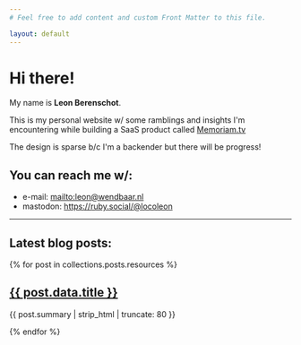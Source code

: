 ```yaml
---
# Feel free to add content and custom Front Matter to this file.

layout: default
---
```


# Hi there!

My name is **Leon Berenschot**.

This is my personal website w/ some ramblings and insights I'm encountering while building a SaaS product called [Memoriam.tv](https://www.memoriam.tv)

The design is sparse b/c I'm a backender but there will be progress!

## You can reach me w/:

- e-mail: <mailto:leon@wendbaar.nl>
- mastodon: <https://ruby.social/@locoleon>

---

## Latest blog posts:

{% for post in collections.posts.resources %}
<article>
  <sl-badge variant="success" pill style="float: right;">
    <sl-relative-time date="{{ post.data.date }}" month="long" day="numeric" year="numeric"></sl-relative-time>
  </sl-badge>
  <h2>
    <a href="{{ post.relative_url }}">{{ post.data.title }}</a>
  </h2>
  <p>{{ post.summary | strip_html | truncate: 80 }}</p>
</article>
{% endfor %}
